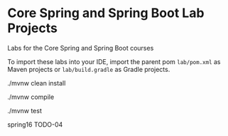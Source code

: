 # Core Spring and Spring Boot Lab Projects

Labs for the Core Spring and Spring Boot courses

To import these labs into your IDE, import the parent pom `lab/pom.xml` as Maven projects or `lab/build.gradle` as Gradle projects.

./mvnw clean install

./mvnw compile

./mvnw test

spring16 TODO-04
